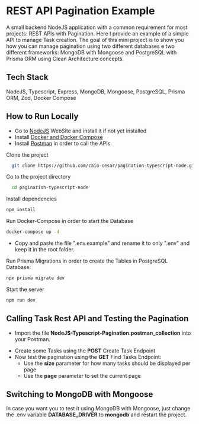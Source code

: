 
# REST API Pagination Example
A small backend NodeJS application with a common requirement for most projects: REST APIs with Pagination. Here I provide an example of a simple API to manage Task creation. The goal of this mini project is to show you how you can manage pagination using two different databases e two different frameworks: MongoDB with Mongoose and PostgreSQL with Prisma ORM using Clean Architecture concepts.

## Tech Stack  
NodeJS, Typescript, Express, MongoDB, Mongoose, PostgreSQL, Prisma ORM, Zod, Docker Compose  

## How to Run Locally  

- Go to [NodeJS](https://nodejs.org/) WebSite and install it if not yet installed
- Install [Docker and Docker Compose](https://www.docker.com/)
- Install [Postman](https://www.postman.com/) in order to call the APIs

Clone the project  

~~~bash  
  git clone https://github.com/caio-cesar/pagination-typescript-node.git
~~~

Go to the project directory  

~~~bash  
  cd pagination-typescript-node
~~~

Install dependencies  

~~~bash  
npm install
~~~

Run Docker-Compose in order to start the Database

~~~bash  
docker-compose up -d
~~~

* Copy and paste the file ".env.example" and rename it to only ".env" and keep it in the root folder.

Run Prisma Migrations in order to create the Tables in PostgreSQL Database:

~~~bash  
npx prisma migrate dev
~~~

Start the server  

~~~bash  
npm run dev
~~~  

## Calling Task Rest API and Testing the Pagination
* Import the file **NodeJS-Typescript-Pagination.postman_collection** into your Postman.
- Create some Tasks using the **POST** Create Task Endpoint
- Now test the pagination using the **GET** Find Tasks Endpoint:
  - Use the **size** parameter for how many tasks should be displayed per page
  - Use the **page** parameter to set the current page




## Switching to MongoDB with Mongoose 

In case you want you to test it using MongoDB with Mongoose, just change the .env variable **DATABASE_DRIVER** to **mongodb** and restart the project.